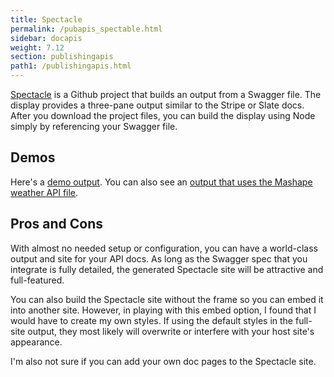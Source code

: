 ```yaml
---
title: Spectacle
permalink: /pubapis_spectable.html
sidebar: docapis
weight: 7.12
section: publishingapis 
path1: /publishingapis.html
---
```


[Spectacle](https://github.com/sourcey/spectacle) is a Github project that builds an output from a Swagger file. The display provides a three-pane output similar to the Stripe or Slate docs. After you download the project files, you can build the display using Node simply by referencing your Swagger file.

## Demos

Here's a [demo output](https://cheesestore.github.io/). You can also see an [output that uses the Mashape weather API file](../files/spectacle/fulloutput/index.html).

## Pros and Cons

With almost no needed setup or configuration, you can have a world-class output and site for your API docs. As long as the Swagger spec that you integrate is fully detailed, the generated Spectacle site will be attractive and full-featured.

You can also build the Spectacle site without the frame so you can embed it into another site. However, in playing with this embed option, I found that I would have to create my own styles. If using the default styles in the full-site output, they most likely will overwrite or interfere with your host site's appearance.

I'm also not sure if you can add your own doc pages to the Spectacle site.
